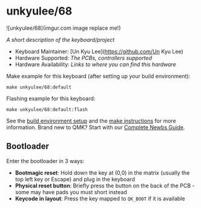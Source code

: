 # unkyulee/68

![unkyulee/68](imgur.com image replace me!)

*A short description of the keyboard/project*

* Keyboard Maintainer: [Un Kyu Lee](https://github.com/Un Kyu Lee)
* Hardware Supported: *The PCBs, controllers supported*
* Hardware Availability: *Links to where you can find this hardware*

Make example for this keyboard (after setting up your build environment):

    make unkyulee/68:default

Flashing example for this keyboard:

    make unkyulee/68:default:flash

See the [build environment setup](https://docs.qmk.fm/#/getting_started_build_tools) and the [make instructions](https://docs.qmk.fm/#/getting_started_make_guide) for more information. Brand new to QMK? Start with our [Complete Newbs Guide](https://docs.qmk.fm/#/newbs).

## Bootloader

Enter the bootloader in 3 ways:

* **Bootmagic reset**: Hold down the key at (0,0) in the matrix (usually the top left key or Escape) and plug in the keyboard
* **Physical reset button**: Briefly press the button on the back of the PCB - some may have pads you must short instead
* **Keycode in layout**: Press the key mapped to `QK_BOOT` if it is available
